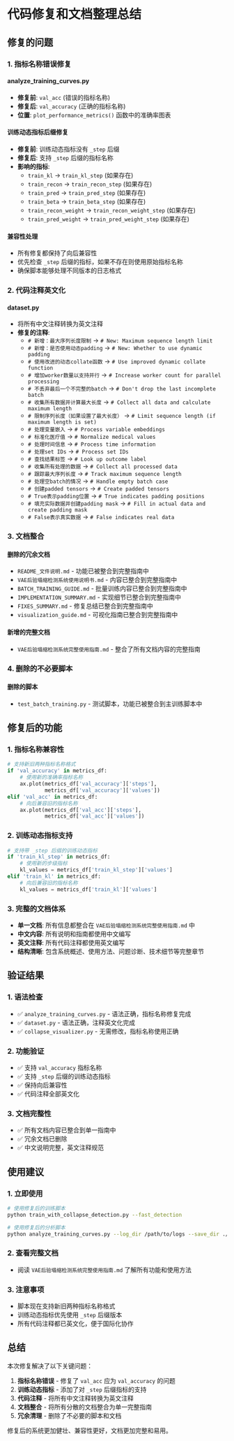 # 代码修复和文档整理总结

## 修复的问题

### 1. 指标名称错误修复

#### analyze_training_curves.py
- **修复前**: `val_acc` (错误的指标名称)
- **修复后**: `val_accuracy` (正确的指标名称)
- **位置**: `plot_performance_metrics()` 函数中的准确率图表

#### 训练动态指标后缀修复
- **修复前**: 训练动态指标没有 `_step` 后缀
- **修复后**: 支持 `_step` 后缀的指标名称
- **影响的指标**:
  - `train_kl` → `train_kl_step` (如果存在)
  - `train_recon` → `train_recon_step` (如果存在)
  - `train_pred` → `train_pred_step` (如果存在)
  - `train_beta` → `train_beta_step` (如果存在)
  - `train_recon_weight` → `train_recon_weight_step` (如果存在)
  - `train_pred_weight` → `train_pred_weight_step` (如果存在)

#### 兼容性处理
- 所有修复都保持了向后兼容性
- 优先检查 `_step` 后缀的指标，如果不存在则使用原始指标名称
- 确保脚本能够处理不同版本的日志格式

### 2. 代码注释英文化

#### dataset.py
- 将所有中文注释转换为英文注释
- **修复的注释**:
  - `# 新增：最大序列长度限制` → `# New: Maximum sequence length limit`
  - `# 新增：是否使用动态padding` → `# New: Whether to use dynamic padding`
  - `# 使用改进的动态collate函数` → `# Use improved dynamic collate function`
  - `# 增加worker数量以支持并行` → `# Increase worker count for parallel processing`
  - `# 不丢弃最后一个不完整的batch` → `# Don't drop the last incomplete batch`
  - `# 收集所有数据并计算最大长度` → `# Collect all data and calculate maximum length`
  - `# 限制序列长度（如果设置了最大长度）` → `# Limit sequence length (if maximum length is set)`
  - `# 处理变量嵌入` → `# Process variable embeddings`
  - `# 标准化医疗值` → `# Normalize medical values`
  - `# 处理时间信息` → `# Process time information`
  - `# 处理set IDs` → `# Process set IDs`
  - `# 查找结果标签` → `# Look up outcome label`
  - `# 收集所有处理的数据` → `# Collect all processed data`
  - `# 跟踪最大序列长度` → `# Track maximum sequence length`
  - `# 处理空batch的情况` → `# Handle empty batch case`
  - `# 创建padded tensors` → `# Create padded tensors`
  - `# True表示padding位置` → `# True indicates padding positions`
  - `# 填充实际数据并创建padding mask` → `# Fill in actual data and create padding mask`
  - `# False表示真实数据` → `# False indicates real data`

### 3. 文档整合

#### 删除的冗余文档
- `README_文件说明.md` - 功能已被整合到完整指南中
- `VAE后验塌缩检测系统使用说明书.md` - 内容已整合到完整指南中
- `BATCH_TRAINING_GUIDE.md` - 批量训练内容已整合到完整指南中
- `IMPLEMENTATION_SUMMARY.md` - 实现细节已整合到完整指南中
- `FIXES_SUMMARY.md` - 修复总结已整合到完整指南中
- `visualization_guide.md` - 可视化指南已整合到完整指南中

#### 新增的完整文档
- `VAE后验塌缩检测系统完整使用指南.md` - 整合了所有文档内容的完整指南

### 4. 删除的不必要脚本

#### 删除的脚本
- `test_batch_training.py` - 测试脚本，功能已被整合到主训练脚本中

## 修复后的功能

### 1. 指标名称兼容性
```python
# 支持新旧两种指标名称格式
if 'val_accuracy' in metrics_df:
    # 使用新的准确率指标名称
    ax.plot(metrics_df['val_accuracy']['steps'], 
            metrics_df['val_accuracy']['values'])
elif 'val_acc' in metrics_df:
    # 向后兼容旧的指标名称
    ax.plot(metrics_df['val_acc']['steps'], 
            metrics_df['val_acc']['values'])
```

### 2. 训练动态指标支持
```python
# 支持带 _step 后缀的训练动态指标
if 'train_kl_step' in metrics_df:
    # 使用新的步级指标
    kl_values = metrics_df['train_kl_step']['values']
elif 'train_kl' in metrics_df:
    # 向后兼容旧的指标名称
    kl_values = metrics_df['train_kl']['values']
```

### 3. 完整的文档体系
- **单一文档**: 所有信息都整合在 `VAE后验塌缩检测系统完整使用指南.md` 中
- **中文内容**: 所有说明和指南都使用中文编写
- **英文注释**: 所有代码注释都使用英文编写
- **结构清晰**: 包含系统概述、使用方法、问题诊断、技术细节等完整章节

## 验证结果

### 1. 语法检查
- ✅ `analyze_training_curves.py` - 语法正确，指标名称修复完成
- ✅ `dataset.py` - 语法正确，注释英文化完成
- ✅ `collapse_visualizer.py` - 无需修改，指标名称使用正确

### 2. 功能验证
- ✅ 支持 `val_accuracy` 指标名称
- ✅ 支持 `_step` 后缀的训练动态指标
- ✅ 保持向后兼容性
- ✅ 代码注释全部英文化

### 3. 文档完整性
- ✅ 所有文档内容已整合到单一指南中
- ✅ 冗余文档已删除
- ✅ 中文说明完整，英文注释规范

## 使用建议

### 1. 立即使用
```bash
# 使用修复后的训练脚本
python train_with_collapse_detection.py --fast_detection

# 使用修复后的分析脚本
python analyze_training_curves.py --log_dir /path/to/logs --save_dir ./analysis
```

### 2. 查看完整文档
- 阅读 `VAE后验塌缩检测系统完整使用指南.md` 了解所有功能和使用方法

### 3. 注意事项
- 脚本现在支持新旧两种指标名称格式
- 训练动态指标优先使用 `_step` 后缀版本
- 所有代码注释都已英文化，便于国际化协作

## 总结

本次修复解决了以下关键问题：
1. **指标名称错误** - 修复了 `val_acc` 应为 `val_accuracy` 的问题
2. **训练动态指标** - 添加了对 `_step` 后缀指标的支持
3. **代码注释** - 将所有中文注释转换为英文注释
4. **文档整合** - 将所有分散的文档整合为单一完整指南
5. **冗余清理** - 删除了不必要的脚本和文档

修复后的系统更加健壮、兼容性更好，文档更加完整和易用。